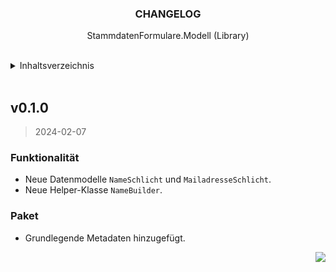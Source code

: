 <a name="readme-top"></a>

<!-- PROJECT HEADER -->
<div align="center">
  <h3 align="center" name="project-title">
    CHANGELOG
  </h3>
  <p align="center" name="project-description">
    StammdatenFormulare.Modell (Library)
  </p>
</div>

<br/>

<!-- TABLE OF CONTENTS -->
<details>
  <summary>Inhaltsverzeichnis</summary>
  <ul>
    <li><a href="#v_0-1-0">v0.1.0</a></li>
  </ul>
</details>

<br/>

<!-- 0.1.0 -->
## v0.1.0
<a name="v_0-1-0"></a>
> 2024-02-07

### Funktionalität

* Neue Datenmodelle `NameSchlicht` und `MailadresseSchlicht`.
* Neue Helper-Klasse `NameBuilder`.

### Paket

* Grundlegende Metadaten hinzugefügt.

<p align="right">
  <a href="#readme-top">
    <img src="https://img.shields.io/badge/&#x2191;-zurück-lightgrey" />
  </a>
</p>